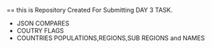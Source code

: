 


== this is Repository Created For Submitting DAY 3 TASK.


- JSON COMPARES
- COUTRY FLAGS
- COUNTRIES POPULATIONS,REGIONS,SUB REGIONS and NAMES


